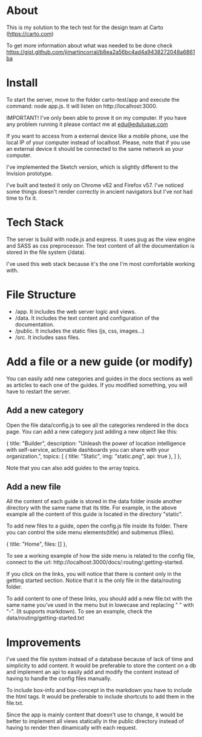 # About

This is my solution to the tech test for the design team at Carto (https://carto.com)

To get more information about what was needed to be done check https://gist.github.com/jimartincorral/b8ea2a56bc4ad4a9438272048a6861ba

# Install

To start the server, move to the folder carto-test/app and execute the command:
node app.js. It will listen on http://localhost:3000.

IMPORTANT! I've only been able to prove it on my computer. If you have any problem
running it please contact me at edu@eduluque.com

If you want to access from a external device like a mobile phone, use the
local IP of your computer instead of localhost. Please, note that if you use
an external device it should be connected to the same network as your computer.

I've implemented the Sketch version, which is slightly different to the Invision
prototype.

I've built and tested it only on Chrome v62 and Firefox v57. I've noticed some things
doesn't render correctly in ancient navigators but I've not had time to fix it.

# Tech Stack

The server is build with node.js and express. It uses pug as the view engine and
SASS as css preprocessor. The text content of all the documentation is stored in
the file system (/data).

I've used this web stack because it's the one I'm most comfortable working with.

# File Structure

- /app. It includes the web server logic and views.
- /data. It includes the text content and configuration of the documentation.
- /public. It includes the static files (js, css, images...)
- /src. It includes sass files.

# Add a file or a new guide (or modify)

You can easily add new categories and guides in the docs sections as well as
articles to each one of the guides. If you modified something, you will have
to restart the server.

## Add a new category

Open the file data/config.js to see all the categories rendered in the docs page.
You can add a new category just adding a new object like this:

{
  title: "Builder",
  description: "Unleash the power of location intelligence with self-service, actionable dashboards you can share with your organization.",
  topics: [
    {
      title: "Static",
      img: "static.png",
      api: true
    },
  ]
},

Note that you can also add guides to the array topics.

## Add a new file

All the content of each guide is stored in the data folder inside another directory
with the same name that its title. For example, in the above example all the content
of this guide is located in the directory "static".

To add new files to a guide, open the config.js file inside its folder. There
you can control the side menu elements(title) and submenus (files).

{
  title: "Home",
  files: []
},

To see a working example of how the side menu is related to the config file, connect
to the url: http://localhost:3000/docs/:routing/:getting-started.

If you click on the links, you will notice that there is content only in the getting
started section. Notice that it is the only file in the data/routing folder.

To add content to one of these links, you should add a new file.txt with the same
name you've used in the menu but in lowecase and replacing " " with "-". (It
supports markdown). To see an example, check the data/routing/getting-started.txt

# Improvements

I've used the file system instead of a database because of lack
of time and simplicity to add content. It would be preferable to store the content
on a db and implement an api to easily add and modify the content instead of
having to handle the config files manually.

To include box-info and box-concept in the markdown you have to include the html
tags. It would be preferable to include shortcuts to add them in the file.txt.

Since the app is mainly content that doesn't use to change, it would be better to
implement all views statically in the public directory instead of having to render
then dinamically with each request.
